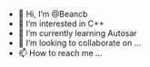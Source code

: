 - 👋 Hi, I’m @Beancb
- 👀 I’m interested in C++
- 🌱 I’m currently learning Autosar
- 💞️ I’m looking to collaborate on ...
- 📫 How to reach me ...

<!---
Beancb/Beancb is a ✨ special ✨ repository because its `README.md` (this file) appears on your GitHub profile.
You can click the Preview link to take a look at your changes.
--->
